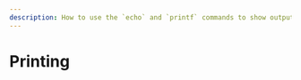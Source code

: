 ```yaml
---
description: How to use the `echo` and `printf` commands to show output in the terminal
---
```

# Printing
